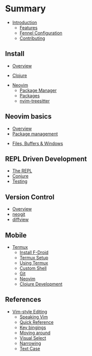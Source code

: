 # Summary

* [Introduction](introduction.md)
    * [Features](introduction/features.md)
    <!-- * [Lua](introduction/lua.md) -->
    * [Fennel Configuration](introduction/fennel.md)
    <!-- * [Aniseed](introduction/aniseed.md) -->
    * [Contributing](contributing.md)

## Install
<!-- the approach taken to configure neovom - i.e. fenel first, then lua, avoid vimscript -->
* [Overview](install/index.md)

<!-- Clojure Setup -->
* [Clojure](install/clojure.md)

<!-- Neovim Setup -->
* [Neovim](install/neovim.md)
    * [Package Manager](install/package-manager.md)
    * [Packages](install/packages/index.md) <!-- Package manager and list of packages -->
    * [nvim-treesitter](install/packages/nvim-treesitter.md) <!-- Language parser -->

## Neovim basics

* [Overview](neovim-basics/index.md)
* [Package management](neovim-basics/package-management.md)
<!-- * [File management](neovim-basics/files.md) -->
* [Files, Buffers & Windows](neovim-basics/files-buffers-windows.md)
<!-- * [Vim-style editing](neovim-basics/vim-style-editing/index.md) -->

## REPL Driven Development

* [The REPL](repl-driven-development/index.md)
* [Conjure](repl-driven-development/conjure.md)
* [Testing](repl-driven-development/testing.md)
<!-- * [Structural editing](structural-editing/index.md) -->

## Version Control
* [Overview](version-control/index.md)
* [neogit](version-control/neogit.md)
* [diffview](version-control/diffview.md)

## Mobile

* [Termux](termux/index.md)
    * [Install F-Droid](termux/fdroid-install.md)
    * [Termux Setup](termux/setup.md)
    * [Using Termux](termux/using-termux.md)
    * [Custom Shell](termux/custom-shell.md)
    * [Git](termux/git.md)
    * [Neovim](termux/neovim.md)
    * [Clojure Development](termux/clojure-development.md)

 
## References
<!-- * [Alternative Configs] -->
 * [Vim-style Editing](reference/vim-style/index.md) 
     * [Speaking Vim](reference/vim-style/speaking-vim.md)
     * [Quick Reference](reference/vim-style/vim-quick-reference.md)
     * [Key bingings](reference/vim-style/key-binding-reference.md)
     * [Moving around](reference/vim-style/moving-around.md)
     * [Visual Select](reference/vim-style/visual-select.md)
     * [Narrowing](reference/vim-style/narrowing.md)
     * [Text Case](reference/vim-style/case.md)

<!-- TODO: vim reference pages to review to ensure neovim specific content
     * [](motions.md)
     * [](evil-g-menu.md)
     * [](evil-z-menu.md)
     * [](vim-tips-for-developers.md)
-->

